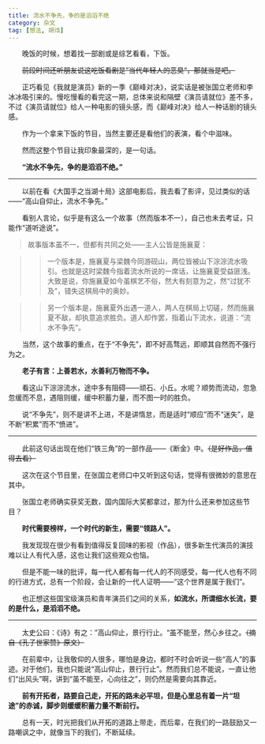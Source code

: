```yaml
---
title: 流水不争先，争的是滔滔不绝
category: 杂文
tag: [想法, 胡诌]
---
```


&emsp;&emsp;晚饭的时候，想着找一部剧或是综艺看看，下饭。

&emsp;&emsp;~~前段时间还听朋友说这吃饭看剧是”当代年轻人的恶臭“，那就当是吧。~~

&emsp;&emsp;正巧看见《我就是演员》新的一季《巅峰对决》，说实话是被张国立老师和李冰冰吸引来的。慢吃慢看的看完这一期，总体来说和隔壁《演员请就位》差不多，不过《演员请就位》给人一种电影的镜头感，而《巅峰对决》给人一种话剧的镜头感。

&emsp;&emsp;作为一个拿来下饭的节目，当然主要还是看他们的表演，看个中滋味。

&emsp;&emsp;然而这整个节目让我印象最深的，是一句话。

&emsp;&emsp;**“流水不争先，争的是滔滔不绝。”**

------------



&emsp;&emsp;以前在看《大国手之当湖十局》这部电影后，我去看了影评，见过类似的话——“高山自仰止，流水不争先。”

&emsp;&emsp;看别人言论，似乎是有这么一个故事（然而版本不一），自己也未去考证，只能作“道听途说”。

>故事版本虽不一，但都有共同之处——主人公皆是施襄夏：

>>一个版本是，施襄夏与梁魏今同游砚山，两位皆被山下淙淙流水吸引。也就是这时梁魏今指着流水所说的一席话，让施襄夏受益匪浅。大致是说，你施襄夏如今虽棋艺不俗，然大有刻意为之，然“过犹不及”，错失这棋局中的奥妙。

>>另一个版本是，施襄夏外出遇一道人，两人在棋局上切磋，然而施襄夏不敌，却执意追求胜负。道人却作罢，指着山下流水，说道：“流水不争先”。

&emsp;&emsp;当然，这个故事的重点，在于“不争先”，即不好高骛远，即顺其自然而不强行为之。

&emsp;&emsp;**老子有言：上善若水，水善利万物而不争。**

&emsp;&emsp;看这山下淙淙流水，途中多有阻碍——顽石、小丘。水呢？顺势而流动，忽急忽缓而不息，遇阻则缓，缓中积蓄力量，而不图一时的胜负。

&emsp;&emsp;说“不争先”，则不是讲不上进，不是讲惰怠，而是适时“顺应”而不“迷失”，是不断“积累”而不“愤进”。

------------



&emsp;&emsp;此前这句话出现在他们“铁三角”的一部作品——《断金》中。~~（是好作品，值得去看）~~

&emsp;&emsp;这次在这个节目里，在张国立老师口中又听到这句话，觉得有很微妙的意思在其中。

&emsp;&emsp;张国立老师确实获奖无数，国内国际大奖都拿过，那为什么还来参加这些节目？

&emsp;&emsp;**时代需要榜样，一个时代的新生，需要“领路人”。**

&emsp;&emsp;我发现现在很少有看到值得反复回味的影视（作品），很多新生代演员的演技难以让人有代入感，这也让我们这些观众也恼。

&emsp;&emsp;但是不能一味的批评，每一代人都有每一代人的不同感受，每一代人也有不同的行进方式，总有一个阶段，会让新的一代人证明——“这个世界是属于我们”。

&emsp;&emsp;也正想这些国宝级演员和青年演员们之间的关系，**如流水，所谓细水长流，要的是什么，是滔滔不绝。**

------------



&emsp;&emsp;太史公曰：《诗》有之：”高山仰止，景行行止。“虽不能至，然心乡往之。~~（摘自《孔子世家赞》原文）~~

&emsp;&emsp;在前辈中，让我敬仰的人很多，哪怕是身边，都时不时会听说一些“高人”的事迹。对于他们，我也只能说“高山仰止，景行行止”。然而我们总不能说，一直让他们“出风头”啊，讲到“虽不能至，心向往之”，则仍然是需要向其靠近。

&emsp;&emsp;**前有开拓者，路要自己走，开拓的路未必平坦，但是心里总有着一片“坦途”的赤诚，脚步则缓缓积蓄力量不断前行。**

&emsp;&emsp;总有一天，时光把我们从开拓的道路上带走，而后辈，在我们的一路鼓励又一路嘲讽之中，就像当下的我们，不断延续。